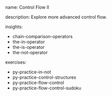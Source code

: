 name: Control Flow II

description: Explore more advanced control flow.

insights:
  - chain-comparison-operators
  - the-in-operator
  - the-is-operator
  - the-not-operator

exercises:
  - py-practice-in-not
  - py-practice-control-structures
  - py-practice-flow-control
  - py-practice-flow-control-sudoku

